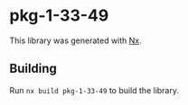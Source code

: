 # pkg-1-33-49

This library was generated with [Nx](https://nx.dev).

## Building

Run `nx build pkg-1-33-49` to build the library.
